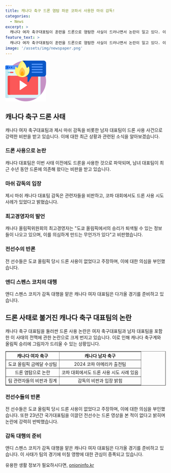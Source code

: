 ```yaml
---
title: 캐나다 축구 드론 염탐 파문 코파서 사용한 마쉬 감독!
categories:
  - News
excerpt: >
  캐나다 여자 축구대표팀이 훈련을 드론으로 염탐한 사실이 드러나면서 논란이 일고 있다. 이번 사태를 계기로 캐나다 남자 대표팀도 드론을 사용했던 사실이 확인되며 충격을 주고 있다. 캐나다 축구협회는 관련 인사들을 퇴출시키고, 올림픽 금메달을 획득한 여자 축구팀의 이미지가 훼손될 수 있다는 우려가 나오고 있다. 또한, 이번 사건은 도쿄 올림픽에서 활약한 프리스트먼 감독과 선수들에게도 의심을 받게 되면서 충격을 주고 있다.
feature_text: >
  캐나다 여자 축구대표팀이 훈련을 드론으로 염탐한 사실이 드러나면서 논란이 일고 있다. 이번 사태를 계기로 캐나다 남자 대표팀도 드론을 사용했던 사실이 확인되며 충격을 주고 있다. 캐나다 축구협회는 관련 인사들을 퇴출시키고, 올림픽 금메달을 획득한 여자 축구팀의 이미지가 훼손될 수 있다는 우려가 나오고 있다. 또한, 이번 사건은 도쿄 올림픽에서 활약한 프리스트먼 감독과 선수들에게도 의심을 받게 되면서 충격을 주고 있다.
image: '/assets/img/newspaper.png'
---
```


<p><img src="/assets/img/news.png" alt="rentncar 속보" /></p>

<h2 data-ke-size="size26">캐나다 축구 드론 사태</h2>

<p data-ke-size="size16">캐나다 여자 축구대표팀과 제시 마쉬 감독을 비롯한 남자 대표팀이 드론 사용 사건으로 강력한 비판을 받고 있습니다. 이에 대한 최근 상황과 관련된 소식을 알아보겠습니다.</p>

<h3><b>드론 사용으로 논란</b></h3>

<p data-ke-size="size16">캐나다 대표팀은 이번 사태 이전에도 드론을 사용한 것으로 파악되며, 남녀 대표팀이 최근 수년 동안 드론에 의존해 왔다는 비판을 받고 있습니다.</p>

<h3><b>마쉬 감독의 입장</b></h3>

<p data-ke-size="size16">제시 마쉬 캐나다 대표팀 감독은 관련자들을 비판하고, 코파 대회에서도 드론 사용 시도 사례가 있었다고 밝혔습니다.</p>

<h3><b>최고경영자의 발언</b></h3>

<p data-ke-size="size16">캐나다 올림픽위원회의 최고경영자는 "도쿄 올림픽에서의 승리가 퇴색될 수 있는 정보들이 나오고 있으며, 이를 의심하게 만드는 무언가가 있다"고 비판했습니다.</p>

<h3><b>전선수의 반론</b></h3>

<p data-ke-size="size16">전 선수들은 도쿄 올림픽 당시 드론 사용이 없었다고 주장하며, 이에 대한 의심을 부인했습니다.</p>

<h3><b>앤디 스펜스 코치의 대행</b></h3>

<p data-ke-size="size16">앤디 스펜스 코치가 감독 대행을 맡은 캐나다 여자 대표팀은 다가올 경기를 준비하고 있습니다.</p>

<h2 data-ke-size="size26">드론 사태로 불거진 캐나다 축구 대표팀의 논란</h2>

<p data-ke-size="size16">캐나다 축구 대표팀을 둘러싼 드론 사용 논란은 여자 축구대표팀과 남자 대표팀을 포함한 이 사태의 전맥에 관한 논란으로 크게 번지고 있습니다. 이로 인해 캐나다 축구계와 올림픽 승리에 그림자가 드리울 수 있는 상황입니다.</p>

<table style="width: 100%;" border="1">
<tbody>
<tr>
<td style="text-align: center; height: 17px;"><b>캐나다 여자 축구</b></td>
<td style="text-align: center; height: 17px;"><b>캐나다 남자 축구</b></td>
</tr>
<tr>
<td style="text-align: center; height: 17px;">도쿄 올림픽 금메달 수상팀</td>
<td style="text-align: center; height: 17px;">2024 코파 아메리카 출전팀</td>
</tr>
<tr>
<td style="text-align: center; height: 17px;">드론 염탐으로 논란</td>
<td style="text-align: center; height: 17px;">코파 대회에서도 드론 사용 시도 사례 있음</td>
</tr>
<tr>
<td style="text-align: center; height: 17px;">팀 관련자들의 비판과 징계</td>
<td style="text-align: center; height: 17px;">감독의 비판과 입장 밝힘</td>
</tr>
</tbody>
</table>

<h3><b>전선수들의 반론</b></h3>

<p data-ke-size="size16">전 선수들은 도쿄 올림픽 당시 드론 사용이 없었다고 주장하며, 이에 대한 의심을 부인했습니다. 또한 23년간 국가대표팀을 이끌던 전선수는 드론 영상을 본 적이 없다고 밝히며 논란에 강력히 반박했습니다.</p>

<h3><b>감독 대행의 준비</b></h3>

<p data-ke-size="size16">앤디 스펜스 코치가 감독 대행을 맡은 캐나다 여자 대표팀은 다가올 경기를 준비하고 있습니다. 이 사태가 팀의 경기에 미칠 영향에 대한 관심이 증폭되고 있습니다.</p>
유용한 생활 정보가 필요하시다면, <a href="https://onioninfo.kr" rel="dofollow">onioninfo.kr</a>


